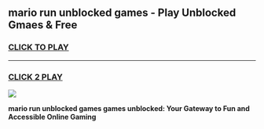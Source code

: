 
## mario run unblocked games - Play Unblocked Gmaes & Free
<h3>
<a href="https://news.freeplayer.one?title=mario_run_unblocked_games&ref=23F">CLICK TO PLAY</a></h3>
<hr>

<h3>
<a href="https://news.freeplayer.one?title=mario_run_unblocked_games&ref=23F">CLICK 2 PLAY</a>
  
</h3>

<a href="https://news.freeplayer.one?title=mario_run_unblocked_games&ref=23F/"><img src="https://clearcache.store/games.png"></a>


**mario run unblocked games games unblocked: Your Gateway to Fun and Accessible Online Gaming**
